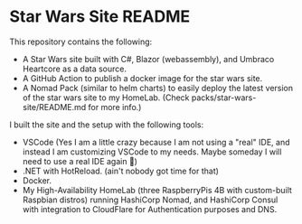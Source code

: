 # Star Wars Site README

This repository contains the following:

- A Star Wars site built with C#, Blazor (webassembly), and Umbraco Heartcore as a data source.
- A GitHub Action to publish a docker image for the star wars site.
- A Nomad Pack (similar to helm charts) to easily deploy the latest version of the star wars site to my HomeLab. (Check packs/star-wars-site/README.md for more info.)

I built the site and the setup with the following tools:

- VSCode (Yes I am a little crazy because I am not using a "real" IDE, and instead I am customizing VSCode to my needs. Maybe someday I will need to use a real IDE again 👀)
- .NET with HotReload. (ain't nobody got time for that)
- Docker.
- My High-Availability HomeLab (three RaspberryPis 4B with custom-built Raspbian distros) running HashiCorp Nomad, and HashiCorp Consul with integration to CloudFlare for Authentication purposes and DNS.

